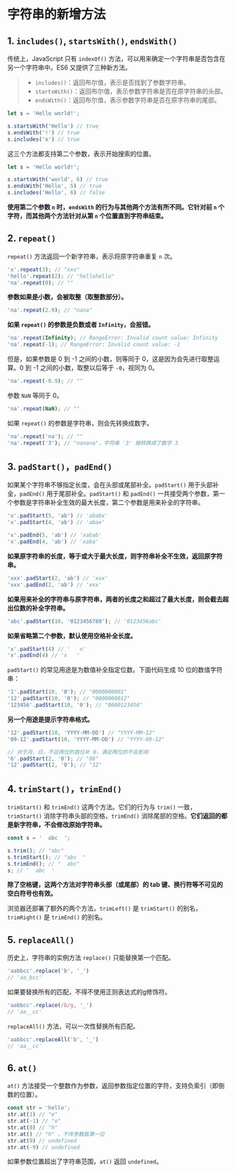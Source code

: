 # 字符串的新增方法

## 1. `includes()`, `startsWith()`, `endsWith()`

传统上，JavaScript 只有 `indexOf()` 方法，可以用来确定一个字符串是否包含在另一个字符串中。ES6 又提供了三种新方法。

> - `includes()`：返回布尔值，表示是否找到了参数字符串。
> - `startsWith()`：返回布尔值，表示参数字符串是否在原字符串的头部。
> - `endsWith()`：返回布尔值，表示参数字符串是否在原字符串的尾部。

```javascript
let s = 'Hello world!';

s.startsWith('Hello') // true
s.endsWith('!') // true
s.includes('o') // true
```

这三个方法都支持第二个参数，表示开始搜索的位置。

```javascript
let s = 'Hello world!';

s.startsWith('world', 6) // true
s.endsWith('Hello', 5) // true
s.includes('Hello', 6) // false
```

**使用第二个参数 `n` 时，`endsWith` 的行为与其他两个方法有所不同。它针对前 `n` 个字符，而其他两个方法针对从第 `n` 个位置直到字符串结束。**

## 2. `repeat()`

`repeat()` 方法返回一个新字符串，表示将原字符串重复 `n` 次。

```javascript
'x'.repeat(3); // "xxx"
'hello'.repeat(2); // "hellohello"
'na'.repeat(0); // ""
```

**参数如果是小数，会被取整（取整数部分）。**

```javascript
'na'.repeat(2.9); // "nana"
```

**如果 `repeat()` 的参数是负数或者 `Infinity`，会报错。**

```javascript
'na'.repeat(Infinity); // RangeError: Invalid count value: Infinity
'na'.repeat(-1); // RangeError: Invalid count value: -1
```

但是，如果参数是 0 到 -1 之间的小数，则等同于 0，这是因为会先进行取整运算。0 到 -1 之间的小数，取整以后等于 `-0`，视同为 0。

```javascript
'na'.repeat(-0.9); // ""
```

参数 `NaN` 等同于 0。

```javascript
'na'.repeat(NaN); // ""
```

如果 `repeat()` 的参数是字符串，则会先转换成数字。

```javascript
'na'.repeat('na'); // ""
'na'.repeat('3'); // "nanana"，字符串 '3' 被转换成了数字 3
```

## 3. `padStart()`，`padEnd()`

如果某个字符串不够指定长度，会在头部或尾部补全。`padStart()` 用于头部补全，`padEnd()` 用于尾部补全。`padStart()` 和 `padEnd()` 一共接受两个参数，第一个参数是字符串补全生效的最大长度，第二个参数是用来补全的字符串。

```javascript
'x'.padStart(5, 'ab') // 'ababx'
'x'.padStart(4, 'ab') // 'abax'

'x'.padEnd(5, 'ab') // 'xabab'
'x'.padEnd(4, 'ab') // 'xaba'
```

**如果原字符串的长度，等于或大于最大长度，则字符串补全不生效，返回原字符串。**

```javascript
'xxx'.padStart(2, 'ab') // 'xxx'
'xxx'.padEnd(2, 'ab') // 'xxx'
```

**如果用来补全的字符串与原字符串，两者的长度之和超过了最大长度，则会截去超出位数的补全字符串。**

```javascript
'abc'.padStart(10, '0123456789'); // '0123456abc'
```

**如果省略第二个参数，默认使用空格补全长度。**

```javascript
'x'.padStart(4) // '   x'
'x'.padEnd(4) // 'x   '
```

`padStart()` 的常见用途是为数值补全指定位数。下面代码生成 10 位的数值字符串：

```javascript
'1'.padStart(10, '0'); // "0000000001"
'12'.padStart(10, '0'); // "0000000012"
'123456'.padStart(10, '0'); // "0000123456"
```

**另一个用途是提示字符串格式。**

```javascript
'12'.padStart(10, 'YYYY-MM-DD') // "YYYY-MM-12"
'09-12'.padStart(10, 'YYYY-MM-DD') // "YYYY-09-12"

// 对于月、日，不足两位的首位补 0，满足两位的不会影响
'6'.padStart(2, '0'); // "06"
'12'.padStart(2, '0'); // "12"
```

## 4. `trimStart()`，`trimEnd()`

`trimStart()` 和 `trimEnd()` 这两个方法。它们的行为与 `trim()` 一致，`trimStart()` 消除字符串头部的空格，`trimEnd()` 消除尾部的空格。**它们返回的都是新字符串，不会修改原始字符串。**

```javascript
const s = '  abc  ';

s.trim(); // "abc"
s.trimStart(); // "abc  "
s.trimEnd(); // "  abc"
s; // '  abc  '
```

**除了空格键，这两个方法对字符串头部（或尾部）的 tab 键、换行符等不可见的空白符号也有效。**

浏览器还部署了额外的两个方法，`trimLeft()` 是 `trimStart()` 的别名，`trimRight()` 是 `trimEnd()` 的别名。

## 5. `replaceAll()`

历史上，字符串的实例方法 `replace()` 只能替换第一个匹配。

```javascript
'aabbcc'.replace('b', '_')
// 'aa_bcc'
```

如果要替换所有的匹配，不得不使用正则表达式的g修饰符。

```javascript
'aabbcc'.replace(/b/g, '_')
// 'aa__cc'
```

`replaceAll()` 方法，可以一次性替换所有匹配。

```javascript
'aabbcc'.replaceAll('b', '_')
// 'aa__cc'
```

## 6. `at()`

`at()` 方法接受一个整数作为参数，返回参数指定位置的字符，支持负索引（即倒数的位置）。

```javascript
const str = 'hello';
str.at(1) // "e"
str.at(-1) // "o"
str.at(0) // "h"
str.at() // "h" ，不传参数取第一位
str.at(9) // undefined
str.at(-9) // undefined
```

如果参数位置超出了字符串范围，`at()` 返回 `undefined`。
